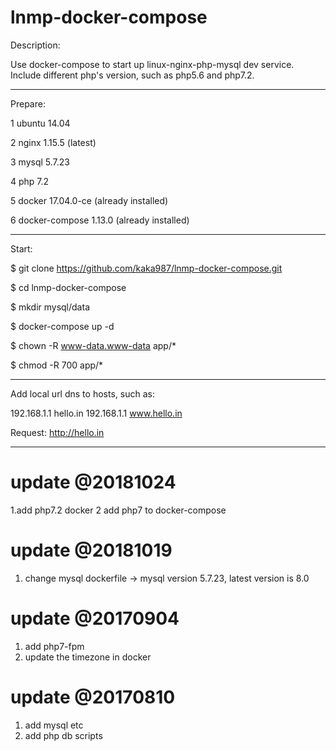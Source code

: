 # lnmp-docker-compose

Description:

Use docker-compose to start up linux-nginx-php-mysql dev service.
Include different php's version, such as php5.6 and php7.2.

---

Prepare:

1 ubuntu 14.04

2 nginx 1.15.5 (latest)

3 mysql 5.7.23

4 php 7.2

5 docker 17.04.0-ce (already installed)

6 docker-compose 1.13.0 (already installed)


---

Start:

$ git clone https://github.com/kaka987/lnmp-docker-compose.git

$ cd lnmp-docker-compose

$ mkdir mysql/data

$ docker-compose up -d 

$ chown -R www-data.www-data app/*

$ chmod -R 700 app/*

---

Add local url dns to hosts, such as:

192.168.1.1 hello.in
192.168.1.1 www.hello.in

Request: http://hello.in 

---

# update @20181024
1.add php7.2 docker
2 add php7 to docker-compose

# update @20181019
1. change mysql dockerfile -> mysql version 5.7.23, latest version is 8.0

# update @20170904
1. add php7-fpm
2. update the timezone in docker

# update @20170810

1. add mysql etc 
2. add php db scripts

